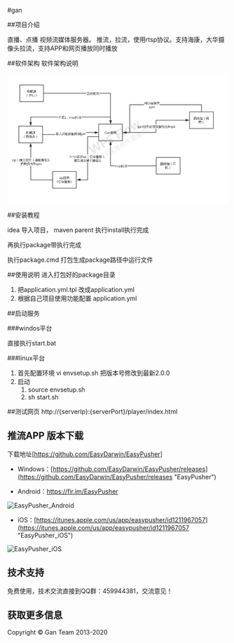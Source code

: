 #gan

##项目介绍

直播、点播 视频流媒体服务器。
推流，拉流，使用rtsp协议。支持海康，大华摄像头拉流，支持APP和网页播放同时播放

##软件架构
软件架构说明

![image](./doc/project.jpg)

##安装教程

idea 导入项目，
maven parent 执行install执行完成

再执行package带执行完成

执行package.cmd 打包生成package路径中运行文件

##使用说明
进入打包好的package目录
1.  把application.yml.tpl 改成application.yml
2.  根据自己项目使用功能配置 application.yml 

##启动服务

###windos平台

直接执行start.bat
 
###linux平台
1. 首先配置环境 vi envsetup.sh 把版本号修改到最新2.0.0
2. 启动 
    1. source envsetup.sh 
    2. sh start.sh
    
##测试网页
http://{serverIp}:{serverPort}/player/index.html

## 推流APP 版本下载 ##
下载地址[https://github.com/EasyDarwin/EasyPusher]

- Windows：[https://github.com/EasyDarwin/EasyPusher/releases](https://github.com/EasyDarwin/EasyPusher/releases "EasyPusher")

- Android：[https://fir.im/EasyPusher ](https://fir.im/EasyPusher "EasyPusher_Android")

![EasyPusher_Android](http://www.easydarwin.org/skin/bs/images/app/EasyPusher_AN.png)

- iOS：[https://itunes.apple.com/us/app/easypusher/id1211967057](https://itunes.apple.com/us/app/easypusher/id1211967057 "EasyPusher_iOS")

![EasyPusher_iOS](http://www.easydarwin.org/skin/bs/images/app/EasyPusher_iOS.png)
    

## 技术支持 ##

免费使用，技术交流直接到QQ群：459944381，交流意见！


## 获取更多信息 ##

Copyright &copy; Gan Team 2013-2020

